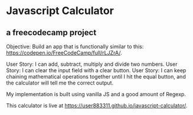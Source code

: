 # Javascript Calculator
## a freecodecamp project

Objective: Build an app that is functionally similar to this: https://codepen.io/FreeCodeCamp/full/rLJZrA/.

User Story: I can add, subtract, multiply and divide two numbers.
User Story: I can clear the input field with a clear button.
User Story: I can keep chaining mathematical operations together until I hit the equal button, and the calculator will tell me the correct output.

My implementation is built using vanilla JS and a good amount of Regexp. 

This calculator is live at https://user883311.github.io/javascript-calculator/. 